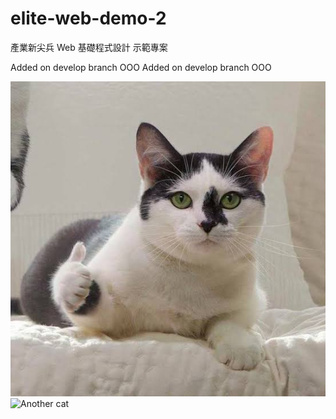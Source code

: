 # elite-web-demo-2

產業新尖兵 Web 基礎程式設計 示範專案

Added on develop branch OOO
Added on develop branch OOO

![Cat](./image/cat.jpg)
![Another cat](https://i.imgur.com/9wGJWa0.png)
